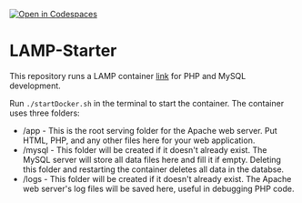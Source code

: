 [![Open in Codespaces](https://classroom.github.com/assets/launch-codespace-2972f46106e565e64193e422d61a12cf1da4916b45550586e14ef0a7c637dd04.svg)](https://classroom.github.com/open-in-codespaces?assignment_repo_id=18393687)
# LAMP-Starter
This repository runs a LAMP container [link](https://github.com/mattrayner/docker-lamp) for PHP and MySQL development.

Run `./startDocker.sh` in the terminal to start the container.
The container uses three folders:
- /app - This is the root serving folder for the Apache web server.  Put HTML, PHP, and any other files here for your web application.
- /mysql - This folder will be created if it doesn't already exist.  The MySQL server will store all data files here and fill it if empty.  Deleting this folder and restarting the container deletes all data in the databse.
- /logs - This folder will be created if it doesn't already exist.  The Apache web server's log files will be saved here, useful in debugging PHP code.
